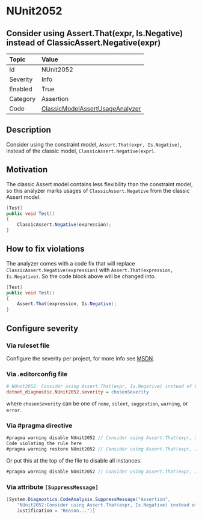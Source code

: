 # NUnit2052

## Consider using Assert.That(expr, Is.Negative) instead of ClassicAssert.Negative(expr)

| Topic    | Value
| :--      | :--
| Id       | NUnit2052
| Severity | Info
| Enabled  | True
| Category | Assertion
| Code     | [ClassicModelAssertUsageAnalyzer](https://github.com/nunit/nunit.analyzers/blob/4.4.0/src/nunit.analyzers/ClassicModelAssertUsage/ClassicModelAssertUsageAnalyzer.cs)

## Description

Consider using the constraint model, `Assert.That(expr, Is.Negative)`, instead of the classic model,
`ClassicAssert.Negative(expr)`.

## Motivation

The classic Assert model contains less flexibility than the constraint model,
so this analyzer marks usages of `ClassicAssert.Negative` from the classic Assert model.

```csharp
[Test]
public void Test()
{
    ClassicAssert.Negative(expression);
}
```

## How to fix violations

The analyzer comes with a code fix that will replace `ClassicAssert.Negative(expression)` with
`Assert.That(expression, Is.Negative)`. So the code block above will be changed into.

```csharp
[Test]
public void Test()
{
    Assert.That(expression, Is.Negative);
}
```

<!-- start generated config severity -->
## Configure severity

### Via ruleset file

Configure the severity per project, for more info see
[MSDN](https://learn.microsoft.com/en-us/visualstudio/code-quality/using-rule-sets-to-group-code-analysis-rules?view=vs-2022).

### Via .editorconfig file

```ini
# NUnit2052: Consider using Assert.That(expr, Is.Negative) instead of ClassicAssert.Negative(expr)
dotnet_diagnostic.NUnit2052.severity = chosenSeverity
```

where `chosenSeverity` can be one of `none`, `silent`, `suggestion`, `warning`, or `error`.

### Via #pragma directive

```csharp
#pragma warning disable NUnit2052 // Consider using Assert.That(expr, Is.Negative) instead of ClassicAssert.Negative(expr)
Code violating the rule here
#pragma warning restore NUnit2052 // Consider using Assert.That(expr, Is.Negative) instead of ClassicAssert.Negative(expr)
```

Or put this at the top of the file to disable all instances.

```csharp
#pragma warning disable NUnit2052 // Consider using Assert.That(expr, Is.Negative) instead of ClassicAssert.Negative(expr)
```

### Via attribute `[SuppressMessage]`

```csharp
[System.Diagnostics.CodeAnalysis.SuppressMessage("Assertion",
    "NUnit2052:Consider using Assert.That(expr, Is.Negative) instead of ClassicAssert.Negative(expr)",
    Justification = "Reason...")]
```
<!-- end generated config severity -->
